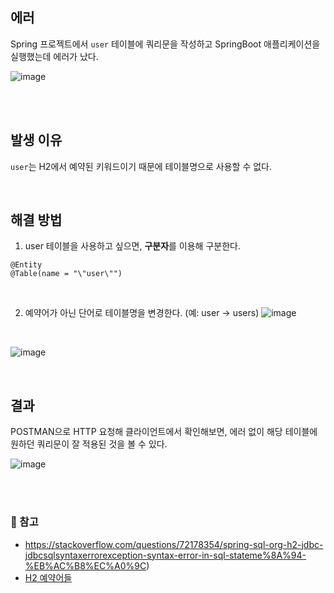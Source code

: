 ## 에러
Spring 프로젝트에서 <code>user</code> 테이블에 쿼리문을 작성하고 SpringBoot 애플리케이션을 실행했는데 에러가 났다. <br/>

![image](https://github.com/user-attachments/assets/ec606857-b78a-49c3-b513-cde2f1272923)

<br/>

<br/>

## 발생 이유
<code>user</code>는 H2에서 예약된 키워드이기 때문에 테이블명으로 사용할 수 없다.

<br/>

## 해결 방법
1. user 테이블을 사용하고 싶으면, **구분자**를 이용해 구분한다.
```
@Entity  
@Table(name = "\"user\"")
```

<br/>

2. 예약어가 아닌 단어로 테이블명을 변경한다. (예: user → users)
![image](https://github.com/user-attachments/assets/c72940f4-a4d0-453f-939d-a6045040a735)

<br/>

![image](https://github.com/user-attachments/assets/6f66e908-8e03-4e47-b7f0-7922eb5d95f7)


<br/>

## 결과
POSTMAN으로 HTTP 요청해 클라이언트에서 확인해보면, 에러 없이 해당 테이블에 원하던 쿼리문이 잘 적용된 것을 볼 수 있다.

![image](https://github.com/user-attachments/assets/07bf26ca-c2b0-433b-9424-463633379117)

<br/>

<br/>

### 🔗 참고
* https://stackoverflow.com/questions/72178354/spring-sql-org-h2-jdbc-jdbcsqlsyntaxerrorexception-syntax-error-in-sql-stateme%8A%94-%EB%AC%B8%EC%A0%9C)
* [H2 예약어들](https://www.h2database.com/html/advanced.html#keywords)

